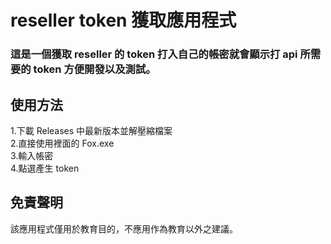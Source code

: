 # reseller token 獲取應用程式
### 這是一個獲取 reseller 的 token 打入自己的帳密就會顯示打 api 所需要的 token 方便開發以及測試。
## 使用方法
1.下載 Releases 中最新版本並解壓縮檔案  
2.直接使用裡面的 Fox.exe   
3.輸入帳密  
4.點選產生 token  
## 免責聲明
該應用程式僅用於教育目的，不應用作為教育以外之建議。